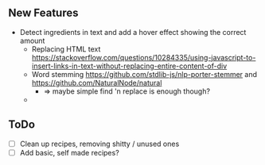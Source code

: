 ## New Features
- Detect ingredients in text and add a hover effect showing the correct amount
	- Replacing HTML text https://stackoverflow.com/questions/10284335/using-javascript-to-insert-links-in-text-without-replacing-entire-content-of-div
	- Word stemming https://github.com/stdlib-js/nlp-porter-stemmer and https://github.com/NaturalNode/natural
		- => maybe simple find 'n replace is enough though?
	- 

## ToDo
- [ ] Clean up recipes, removing shitty / unused ones
- [ ] Add basic, self made recipes?